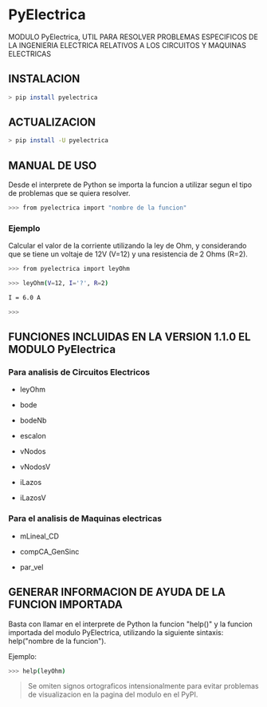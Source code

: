 # PyElectrica
MODULO PyElectrica, UTIL PARA RESOLVER PROBLEMAS ESPECIFICOS DE LA INGENIERIA ELECTRICA RELATIVOS A LOS CIRCUITOS Y MAQUINAS ELECTRICAS

## INSTALACION
```bash
> pip install pyelectrica
```
## ACTUALIZACION
```bash
> pip install -U pyelectrica
```
## MANUAL DE USO
Desde el interprete de Python se importa la funcion a utilizar segun el tipo de problemas que se quiera resolver.
```bash
>>> from pyelectrica import "nombre de la funcion"
```
### Ejemplo
Calcular el valor de la corriente utilizando la ley de Ohm, y considerando que se tiene un voltaje de 12V (V=12)
y una resistencia de 2 Ohms (R=2).
```bash
>>> from pyelectrica import leyOhm
```
```bash
>>> leyOhm(V=12, I='?', R=2)
```
```bash
I = 6.0 A
```
```bash
>>>
```
## FUNCIONES INCLUIDAS EN LA VERSION 1.1.0 EL MODULO PyElectrica

### Para analisis de Circuitos Electricos

* leyOhm

* bode

* bodeNb

* escalon

* vNodos

* vNodosV

* iLazos

* iLazosV

### Para el analisis de Maquinas electricas

* mLineal_CD

* compCA_GenSinc

* par_vel

## GENERAR INFORMACION DE AYUDA DE LA FUNCION IMPORTADA
Basta con llamar en el interprete de Python la funcion "help()" y la funcion importada del modulo PyElectrica,
utilizando la siguiente sintaxis: help("nombre de la funcion").

Ejemplo:
```bash
>>> help(leyOhm)
```

> Se omiten signos ortograficos intensionalmente para evitar problemas de visualizacion en la pagina del modulo en el PyPI.
